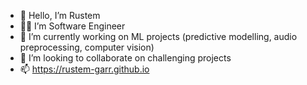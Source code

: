 - 👋 Hello, I’m Rustem
- 👨‍💻 I’m Software Engineer
- 🌱 I’m currently working on ML projects (predictive modelling, audio preprocessing, computer vision)
- 💞️ I’m looking to collaborate on challenging projects
- 📫 https://rustem-garr.github.io


<!--
**rustem-garr/rustem-garr** is a ✨ _special_ ✨ repository because its `README.md` (this file) appears on your GitHub profile.

Here are some ideas to get you started:

- 🔭 I’m currently working on ...
- 🌱 I’m currently learning ...
- 👯 I’m looking to collaborate on ...
- 🤔 I’m looking for help with ...
- 💬 Ask me about ...
- 📫 How to reach me: ...
- 😄 Pronouns: ...
- ⚡ Fun fact: ...
-->
